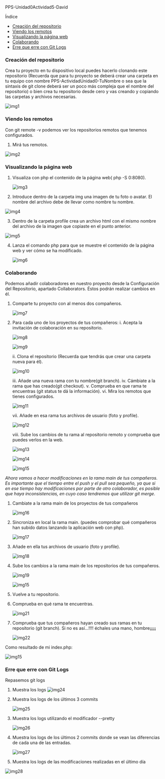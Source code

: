 PPS-Unidad0Actividad5-David

 Índice
- [Creación del repositorio](#creación-del-repositorio)
- [Viendo los remotos](#viendo-los-remotos)
- [Visualizando la página web](#visualizando-la-página-web)
- [Colaborando](#colaborando)
- [Erre que erre con Git Logs](#erre-que-erre-con-git-logs)




### Creación del repositorio
Crea tu proyecto en tu dispositivo local puedes hacerlo clonando este repositorio (Recuerda que para tu proyecto se deberá crear una carpeta en tu equipo con nombre PPS-ActividadUnidad0-TuNombre o sea que la sintaxis de git clone deberá ser un poco más compleja que el nombre del repositorio) o bien crea tu repositorio desde cero y vas creando y copiando las carpetas y archivos necesarias.

![img1](imagenes/img1.PNG)

### Viendo los remotos
Con git remote -v podemos ver los repositorios remotos que tenemos configurados.

1. Mirá tus remotos.

![img2](imagenes/img2.PNG)

### Visualizando la página web

1. Visualiza con php el contenido de la página web( php -S 0:8080).
   
   ![img3](imagenes/img3.PNG)

2. Introduce dentro de la carpeta img una imagen de tu foto o avatar. El nombre del archivo debe de llevar como nombre tu nombre.

![img4](imagenes/img4.PNG)
   
3. Dentro de la carpeta profile crea un archivo html con el mismo nombre del archivo de la imagen que copiaste en el punto anterior.

![img5](imagenes/img5.PNG)
   
4. Lanza el comando php para que se muestre el contenido de la página web y ver cómo se ha modificado.
   
   ![img6](imagenes/img6.PNG)

### Colaborando

Podemos añadir colaboradores en nuestro proyecto desde la Configuración del Repositorio, apartado Collaborators. Éstos podrán realizar cambios en él.

1. Comparte tu proyecto con al menos dos compañeros.
   
   ![img7](imagenes/img7.PNG)

2. Para cada uno de los proyectos de tus compañeros:
    i. Acepta la invitación de colaboración en su repositorio.

    ![img8](imagenes/img8.PNG)

    ![img9](imagenes/img9.PNG)

    ii. Clona el repositorio (Recuerda que tendrás que crear una carpeta nueva para él).

    ![img10](imagenes/img10.PNG)

    iii. Añade una nueva rama con tu nombre(git branch).
    iv. Cámbiate a la rama que has creado(git checkout).
    v. Comprueba en que rama te encuentras (git status te dá la información).
    vi. Mira los remotos que tienes configurados.

    ![img11](imagenes/img11.PNG)

    vii. Añade en esa rama tus archivos de usuario (foto y profile).

    ![img12](imagenes/img12.PNG)

    viii. Sube los cambios de tu rama al repositorio remoto y comprueba que puedes verlos   en la web.

    ![img13](imagenes/img13.PNG)

    ![img14](imagenes/img14.PNG)

    ![img15](imagenes/img15.PNG)

*Ahora vamos a hacer modificaciones en la rama main de tus compañeros. Es importante que el tiempo entre el push y el pull sea pequeño, ya que si en ese tiempo hay modificaciones por parte de otro colaborador, es posible que haya inconsistencias, en cuyo caso tendremos que utilizar git merge.*

1. Cambiate a la rama main de los proyectos de tus compañeros
   
    ![img16](imagenes/img16.PNG)

2. Sincroniza en local la rama main. (puedes comprobar qué compañeros han subido datos lanzando la aplicación web con php).
   
    ![img17](imagenes/img17.PNG)

3. Añade en ella tus archivos de usuario (foto y profile).
   
    ![img18](imagenes/img18.PNG)

4. Sube los cambios a la rama main de los repositorios de tus compañeros.

    ![img19](imagenes/img19.PNG)

    ![img15](imagenes/img20.PNG)

5. Vuelve a tu repositorio.

    

6. Comprueba en qué rama te encuentras.

    ![img21](imagenes/img21.PNG)

7. Comprueba que tus compañeros hayan creado sus ramas en tu repositorio (git branch). Si no es así...!!!! échales una mano, hombre¡¡¡¡¡

    ![img22](imagenes/img22.PNG)


Como resultado de mi index.php:

![img15](imagenes/img23.PNG)

### Erre que erre con Git Logs
Repasemos git logs
1. Muestra los logs
![img24](imagenes/img24.PNG)

2. Muestra los logs de los últimos 3 commits

    ![img25](imagenes/img25.PNG)

3. Muestra los logs utilizando el modificador --pretty

    ![img26](imagenes/img26.PNG)

4. Muestra los logs de los últimos 2 commits donde se vean las diferencias de cada una de las entradas.

    ![img27](imagenes/img27.PNG)

5. Muestra los logs de las modificaciones realizadas en el último día

![img28](imagenes/img28.PNG)
